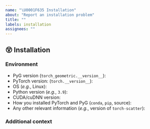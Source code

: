 ```yaml
---
name: "\U0001F635 Installation"
about: "Report an installation problem"
title: ""
labels: installation
assignees: ""
---
```


## 😵 Installation

<!-- A clear and concise description of the installation error. If you have installation log files, please provide it here as well -->

### Environment

* PyG version (`torch_geometric.__version__`):
* PyTorch version: (`torch.__version__`):
* OS (*e.g.*, Linux):
* Python version (*e.g.*, `3.9`):
* CUDA/cuDNN version:
* How you installed PyTorch and PyG (`conda`, `pip`, source):
* Any other relevant information (*e.g.*, version of `torch-scatter`):

### Additional context

<!-- Add any other context about the problem here -->
